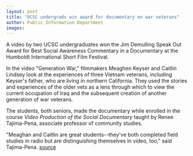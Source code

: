 ```yaml
---
layout: post
title: "UCSC undergrads win award for documentary on war veterans"
author: Public Information Department
images:
---
```


A video by two UCSC undergraduates won the Jim Demulling Speak Out Award for Best Social Awareness Commentary in a Documentary at the Humboldt International Short Film Festival.

In the video "Generation War," filmmakers Meaghen Keyser and Caitlin Lindsey look at the experiences of three Vietnam veterans, including Keyser's father, who are living in northern California. They used the stories and experiences of the older vets as a lens through which to view the current occupation of Iraq and the subsequent creation of another generation of war veterans.

The students, both seniors, made the documentary while enrolled in the course _Video Production of the Social Documentary_ taught by Renee Tajima-Pena, associate professor of community studies.

"Meaghan and Caitlin are great students--they've both completed field studies in radio but are distinguishing themselves in video, too," said Tajima-Pena.
[source](http://www1.ucsc.edu/currents/05-06/04-17/film.asp "Permalink to film")
